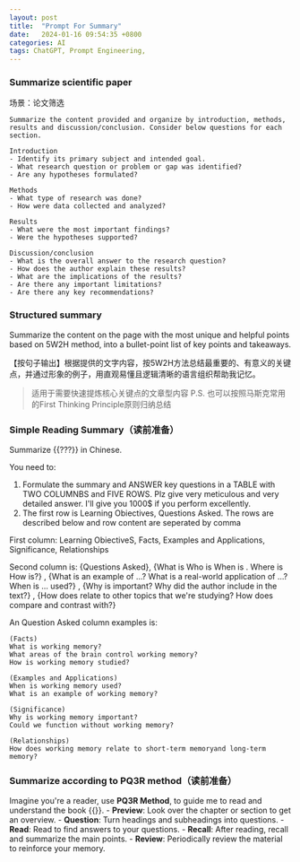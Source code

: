 ```yaml
---
layout: post
title:  "Prompt For Summary"
date:   2024-01-16 09:54:35 +0800
categories: AI
tags: ChatGPT, Prompt Engineering, 
---
```



### **Summarize scientific paper**
场景：论文筛选

```
Summarize the content provided and organize by introduction, methods, results and discussion/conclusion. Consider below questions for each section.

Introduction	
- Identify its primary subject and intended goal. 
- What research question or problem or gap was identified?
- Are any hypotheses formulated?

Methods	
- What type of research was done?
- How were data collected and analyzed?

Results	
- What were the most important findings?
- Were the hypotheses supported?

Discussion/conclusion	
- What is the overall answer to the research question?
- How does the author explain these results?
- What are the implications of the results?
- Are there any important limitations?
- Are there any key recommendations?
```


### Structured summary
Summarize the content on the page with the most unique and helpful points based on 5W2H method, into a bullet-point list of key points and takeaways.

【按句子输出】根据提供的文字内容，按5W2H方法总结最重要的、有意义的关键点，并通过形象的例子，用直观易懂且逻辑清晰的语言组织帮助我记忆。

>适用于需要快速提炼核心关键点的文章型内容
>P.S. 也可以按照马斯克常用的First Thinking Principle原则归纳总结



### Simple Reading Summary（读前准备）
Summarize {{???}} in Chinese.

You need to:
1. Formulate the summary and ANSWER key questions in a TABLE with TWO COLUMNBS and FIVE ROWS. Plz give very meticulous and very detailed answer.  I'll give you 1000$ if you perform excellently. 
2. The first row is Learning Obiectives, Questions Asked. The rows are described below and row content are seperated by comma

First column: 
Learning ObiectiveS, Facts, Examples and Applications, Significance, Relationships

Second column is: {Questions Asked}, 
{What is 
Who is 
When is .
Where is
How is?}
,
{What is an example of ...?
What is a real-world application of ...?
When is ...  used?}
,
{Why is important?
Why did the author include in the text?}
,
{How does relate to other topics that we're studying?
How does compare and contrast with?}

An Question Asked column examples is:
```
(Facts)
What is working memory?
What areas of the brain control working memory?
How is working memory studied?

(Examples and Applications)
When is working memory used?
What is an example of working memory?

(Significance)
Why is working memory important?
Could we function without working memory?

(Relationships)
How does working memory relate to short-term memoryand long-term memory?

```


### Summarize according to PQ3R method（读前准备）
Imagine you're a reader, use **PQ3R Method**, to guide me to read and understand the book {{}}.
    - **Preview**: Look over the chapter or section to get an overview.
    - **Question**: Turn headings and subheadings into questions.
    - **Read**: Read to find answers to your questions.
    - **Recall**: After reading, recall and summarize the main points.
    - **Review**: Periodically review the material to reinforce your memory.